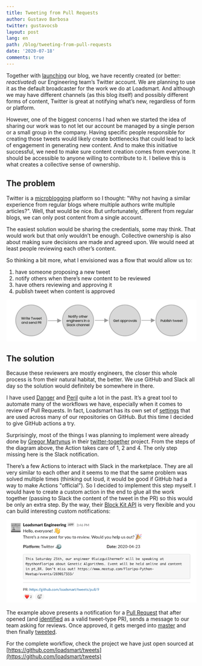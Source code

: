 ```yaml
---
title: Tweeting from Pull Requests
author: Gustavo Barbosa
twitter: gustavocsb
layout: post
lang: en
path: /blog/tweeting-from-pull-requests
date: '2020-07-18'
comments: true
---
```


Together with [launching](https://engineering.loadsmart.com/blog/hello-world/) our blog, we have recently created (or better: _reactivated_) our Engineering team’s Twitter account. We are planning to use it as the default broadcaster for the work we do at Loadsmart. And although we may have different channels (as this blog itself) and possibly different forms of content, Twitter is great at notifying what’s new, regardless of form or platform.

However, one of the biggest concerns I had when we started the idea of sharing our work was to not let our account be managed by a single person or a small group in the company. Having specific people responsible for creating those tweets would likely create bottlenecks that could lead to lack of engagement in generating new content. And to make this initiative successful, we need to make sure content creation comes from everyone. It should be accessible to anyone willing to contribute to it. I believe this is what creates a collective sense of ownership.

## The problem

Twitter is a [microblogging](https://en.wikipedia.org/wiki/Microblogging) platform so I thought: "Why not having a similar experience from regular blogs where multiple authors write multiple articles?". Well, that would be nice. But unfortunately, different from regular blogs, we can only post content from a single account.

The easiest solution would be sharing the credentials, some may think. That would work but that only wouldn’t be enough. Collective ownership is also about making sure decisions are made and agreed upon. We would need at least people reviewing each other’s content.

So thinking a bit more, what I envisioned was a flow that would allow us to:

1. have someone proposing a new tweet
2. notify others when there’s new content to be reviewed
3. have others reviewing and approving it
4. publish tweet when content is approved

![./diagram.png](diagram.png)

## The solution

Because these reviewers are mostly engineers, the closer this whole process is from their natural habitat, the better. We use GitHub and Slack all day so the solution would definitely be somewhere in there.

I have used [Danger](https://danger.systems/js/) and [Peril](https://github.com/danger/peril) quite a lot in the past. It’s a great tool to automate many of the workflows we have, especially when it comes to review of Pull Requests. In fact, Loadsmart has its own set of [settings](https://github.com/loadsmart/peril-settings) that are used across many of our repositories on GitHub. But this time I decided to give GitHub actions a try.

Surprisingly, most of the things I was planning to implement were already done by [Gregor Martynus](https://github.com/gr2m) in their [twitter-together](https://github.com/gr2m/twitter-together) project. From the steps of the diagram above, the Action takes care of 1, 2 and 4. The only step missing here is the Slack notification.

There’s a few Actions to interact with Slack in the marketplace. They are all very similar to each other and it seems to me that the same problem was solved multiple times (thinking out loud, it would be good if GitHub had a way to make Actions "official"). So I decided to implement this step myself. I would have to create a custom action in the end to glue all the work together (passing to Slack the content of the tweet in the PR) so this would be only an extra step. By the way, their [Block Kit API](https://api.slack.com/block-kit) is very flexible and you can build interesting custom notifications:

![./notification.png](notification.png)

The example above presents a notification for a [Pull Request](https://github.com/loadsmart/tweets/pull/9) that after opened (and [identified](https://github.com/loadsmart/tweets/pull/9/checks?check_run_id=613179583) as a valid tweet-type PR), sends a message to our team asking for reviews. Once approved, it gets merged into [master](https://github.com/loadsmart/tweets/runs/613204451?check_suite_focus=true) and then finally [tweeted](https://twitter.com/LoadsmartEng/status/1253412556867203073).

For the complete workflow, check the project we have just open sourced at [https://github.com/loadsmart/tweets](https://github.com/loadsmart/tweets)
